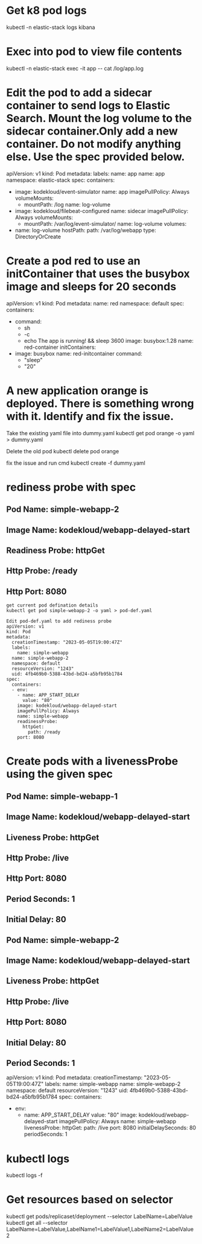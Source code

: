 # Get k8 pod logs
  kubectl -n elastic-stack logs kibana

# Exec into pod to view file contents
  kubectl -n elastic-stack exec -it app -- cat /log/app.log

# Edit the pod to add a sidecar container to send logs to Elastic Search. Mount the log volume to the sidecar container.Only add a new container. Do not modify anything else. Use the spec provided below.

apiVersion: v1 
kind: Pod 
metadata:
  labels:
    name: app
  name: app
  namespace: elastic-stack 
spec:
  containers:
  - image: kodekloud/event-simulator
    name: app
    imagePullPolicy: Always
    volumeMounts:
    - mountPath: /log
      name: log-volume
  - image: kodekloud/filebeat-configured
    name: sidecar
    imagePullPolicy: Always
    volumeMounts:
    - mountPath: /var/log/event-simulator/
      name: log-volume
  volumes:
  - name: log-volume
    hostPath:
      path: /var/log/webapp
      type: DirectoryOrCreate


# Create a pod red to use an initContainer that uses the busybox image and sleeps for 20 seconds
apiVersion: v1
kind: Pod
metadata:
  name: red
  namespace: default
spec:
  containers:
  - command:
    - sh
    - -c
    - echo The app is running! && sleep 3600
    image: busybox:1.28
    name: red-container
  initContainers:
  - image: busybox
    name: red-initcontainer
    command: 
      - "sleep"
      - "20"


# A new application orange is deployed. There is something wrong with it. Identify and fix the issue.
  Take the existing yaml file into dummy.yaml
  kubectl get pod orange -o yaml > dummy.yaml

  Delete the old pod
  kubectl delete pod orange

  fix the issue and run cmd
  kubectl create -f dummy.yaml 

# rediness probe with spec 
  ## Pod Name: simple-webapp-2
  ## Image Name: kodekloud/webapp-delayed-start
  ## Readiness Probe: httpGet
  ## Http Probe: /ready
  ## Http Port: 8080

    get current pod defination details
    kubectl get pod simple-webapp-2 -o yaml > pod-def.yaml

    Edit pod-def.yaml to add rediness probe
    apiVersion: v1
    kind: Pod
    metadata:
      creationTimestamp: "2023-05-05T19:00:47Z"
      labels:
        name: simple-webapp
      name: simple-webapp-2
      namespace: default
      resourceVersion: "1243"
      uid: 4fb469b0-5388-43bd-bd24-a5bfb95b1784
    spec:
      containers:
      - env:
        - name: APP_START_DELAY
          value: "80"
        image: kodekloud/webapp-delayed-start
        imagePullPolicy: Always
        name: simple-webapp
        readinessProbe: 
          httpGet:
            path: /ready
        port: 8080

# Create pods with a livenessProbe using the given spec
  ## Pod Name: simple-webapp-1
  ## Image Name: kodekloud/webapp-delayed-start
  ## Liveness Probe: httpGet
  ## Http Probe: /live
  ## Http Port: 8080
  ## Period Seconds: 1
  ## Initial Delay: 80
  ## Pod Name: simple-webapp-2
  ## Image Name: kodekloud/webapp-delayed-start
  ## Liveness Probe: httpGet
  ## Http Probe: /live
  ## Http Port: 8080
  ## Initial Delay: 80
  ## Period Seconds: 1

apiVersion: v1
kind: Pod
metadata:
  creationTimestamp: "2023-05-05T19:00:47Z"
  labels:
    name: simple-webapp
  name: simple-webapp-2
  namespace: default
  resourceVersion: "1243"
  uid: 4fb469b0-5388-43bd-bd24-a5bfb95b1784
spec:
  containers:
  - env:
    - name: APP_START_DELAY
      value: "80"
    image: kodekloud/webapp-delayed-start
    imagePullPolicy: Always
    name: simple-webapp
    livenessProbe: 
      httpGet:
        path: /live
        port: 8080
      initialDelaySeconds: 80
      periodSeconds: 1

# kubectl logs
  kubectl logs -f <podname> <containerNAme>

# Get resources based on selector
  kubectl get pods/replicaset/deployment --selector LabelName=LabelValue
  kubectl get all --selector LabelName=LabelValue,LabelName1=LabelValue1,LabelName2=LabelValue2